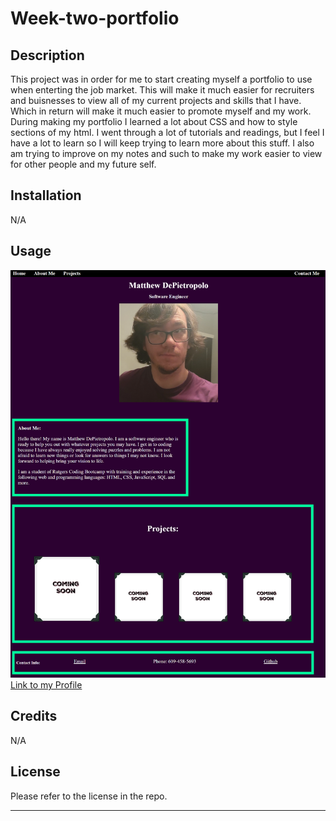 # Week-two-portfolio

## Description

This project was in order for me to start creating myself a portfolio to use when enterting the job market. This will make it much easier for recruiters and buisnesses to view
all of my current projects and skills that I have. Which in return will make it much easier to promote myself and my work. During making my portfolio I learned a lot about CSS and how to style sections of my html. I went through a lot of tutorials and readings, but I feel I have a lot to learn so I will keep trying to learn more about this stuff.
I also am trying to improve on my notes and such to make my work easier to view for other people and my future self.

## Installation

N/A

## Usage

![Screenshot](assets/images/screenshot.png)
[Link to my Profile]()


## Credits
N/A

## License
Please refer to the license in the repo.

---
